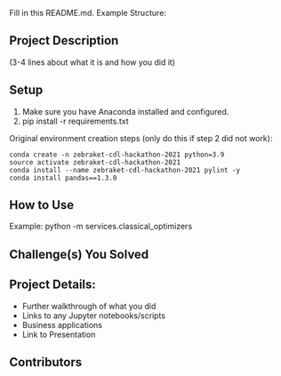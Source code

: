 Fill in this README.md. Example Structure:

## Project Description 
(3-4 lines about what it is and how you did it)

## Setup
1. Make sure you have Anaconda installed and configured.
2. pip install -r requirements.txt
    
Original environment creation steps (only do this if step 2 did not work): 
```
conda create -n zebraket-cdl-hackathon-2021 python=3.9
source activate zebraket-cdl-hackathon-2021
conda install --name zebraket-cdl-hackathon-2021 pylint -y
conda install pandas==1.3.0
```

## How to Use
Example:
python -m  services.classical_optimizers

## Challenge(s) You Solved

## Project Details: 
  - Further walkthrough of what you did 
  - Links to any Jupyter notebooks/scripts
  - Business applications
  - Link to Presentation

## Contributors 

